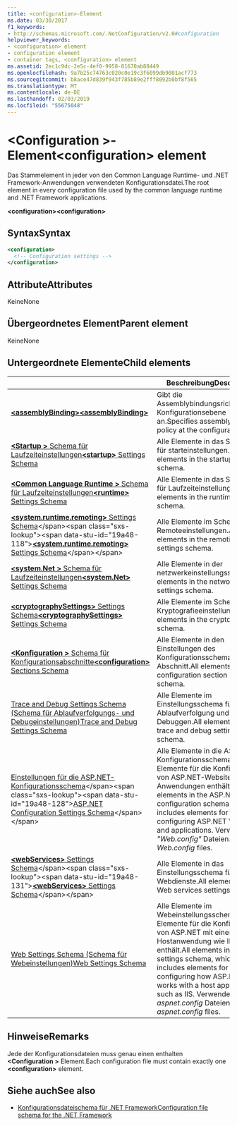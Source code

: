 ```yaml
---
title: <configuration>-Element
ms.date: 03/30/2017
f1_keywords:
- http://schemas.microsoft.com/.NetConfiguration/v2.0#configuration
helpviewer_keywords:
- <configuration> element
- configuration element
- container tags, <configuration> element
ms.assetid: 2ec1c9dc-2e5c-4ef0-9958-81670ab88449
ms.openlocfilehash: 9a7b25c74763c020c0e19c3f6099db9001acf773
ms.sourcegitcommit: b8ace47d839f943f785b89e2fff8092b0bf8f565
ms.translationtype: MT
ms.contentlocale: de-DE
ms.lasthandoff: 02/03/2019
ms.locfileid: "55675048"
---
```

# <a name="configuration-element"></a><span data-ttu-id="19a48-102">\<Configuration >-Element</span><span class="sxs-lookup"><span data-stu-id="19a48-102">\<configuration> element</span></span>

<span data-ttu-id="19a48-103">Das Stammelement in jeder von den Common Language Runtime- und .NET Framework-Anwendungen verwendeten Konfigurationsdatei.</span><span class="sxs-lookup"><span data-stu-id="19a48-103">The root element in every configuration file used by the common language runtime and .NET Framework applications.</span></span>

<span data-ttu-id="19a48-104">**\<configuration>**</span><span class="sxs-lookup"><span data-stu-id="19a48-104">**\<configuration>**</span></span>

## <a name="syntax"></a><span data-ttu-id="19a48-105">Syntax</span><span class="sxs-lookup"><span data-stu-id="19a48-105">Syntax</span></span>

```xml
<configuration>
  <!-- Configuration settings -->
</configuration>
```

## <a name="attributes"></a><span data-ttu-id="19a48-106">Attribute</span><span class="sxs-lookup"><span data-stu-id="19a48-106">Attributes</span></span>

<span data-ttu-id="19a48-107">Keine</span><span class="sxs-lookup"><span data-stu-id="19a48-107">None</span></span>

## <a name="parent-element"></a><span data-ttu-id="19a48-108">Übergeordnetes Element</span><span class="sxs-lookup"><span data-stu-id="19a48-108">Parent element</span></span>

<span data-ttu-id="19a48-109">Keine</span><span class="sxs-lookup"><span data-stu-id="19a48-109">None</span></span>

## <a name="child-elements"></a><span data-ttu-id="19a48-110">Untergeordnete Elemente</span><span class="sxs-lookup"><span data-stu-id="19a48-110">Child elements</span></span>

|     | <span data-ttu-id="19a48-111">Beschreibung</span><span class="sxs-lookup"><span data-stu-id="19a48-111">Description</span></span> |
| --- | ----------- |
| [<span data-ttu-id="19a48-112">**\<assemblyBinding>**</span><span class="sxs-lookup"><span data-stu-id="19a48-112">**\<assemblyBinding>**</span></span>](~/docs/framework/configure-apps/file-schema/assemblybinding-element-for-configuration.md) | <span data-ttu-id="19a48-113">Gibt die Assemblybindungsrichtlinie auf Konfigurationsebene an.</span><span class="sxs-lookup"><span data-stu-id="19a48-113">Specifies assembly binding policy at the configuration level.</span></span>|
| [<span data-ttu-id="19a48-114">**\<Startup >** Schema für Laufzeiteinstellungen</span><span class="sxs-lookup"><span data-stu-id="19a48-114">**\<startup>** Settings Schema</span></span>](~/docs/framework/configure-apps/file-schema/startup/index.md) | <span data-ttu-id="19a48-115">Alle Elemente in das Schema für starteinstellungen.</span><span class="sxs-lookup"><span data-stu-id="19a48-115">All elements in the startup settings schema.</span></span> |
| [<span data-ttu-id="19a48-116">**\<Common Language Runtime >** Schema für Laufzeiteinstellungen</span><span class="sxs-lookup"><span data-stu-id="19a48-116">**\<runtime>** Settings Schema</span></span>](~/docs/framework/configure-apps/file-schema/runtime/index.md) | <span data-ttu-id="19a48-117">Alle Elemente in das Schema für Laufzeiteinstellungen.</span><span class="sxs-lookup"><span data-stu-id="19a48-117">All elements in the runtime settings schema.</span></span> |
| <span data-ttu-id="19a48-118">[**\<system.runtime.remoting>** Settings Schema](https://docs.microsoft.com/previous-versions/dotnet/netframework-4.0/z415cf9a(v=vs.100))</span><span class="sxs-lookup"><span data-stu-id="19a48-118">[**\<system.runtime.remoting>** Settings Schema](https://docs.microsoft.com/previous-versions/dotnet/netframework-4.0/z415cf9a(v=vs.100))</span></span> | <span data-ttu-id="19a48-119">Alle Elemente im Schema für Remoteeinstellungen.</span><span class="sxs-lookup"><span data-stu-id="19a48-119">All elements in the remoting settings schema.</span></span> |
| [<span data-ttu-id="19a48-120">**\<system.Net >** Schema für Laufzeiteinstellungen</span><span class="sxs-lookup"><span data-stu-id="19a48-120">**\<system.Net>** Settings Schema</span></span>](~/docs/framework/configure-apps/file-schema/network/index.md) | <span data-ttu-id="19a48-121">Alle Elemente in der netzwerkeinstellungsschema.</span><span class="sxs-lookup"><span data-stu-id="19a48-121">All elements in the network settings schema.</span></span> |
| [<span data-ttu-id="19a48-122">**\<cryptographySettings>** Settings Schema</span><span class="sxs-lookup"><span data-stu-id="19a48-122">**\<cryptographySettings>** Settings Schema</span></span>](~/docs/framework/configure-apps/file-schema/cryptography/index.md) | <span data-ttu-id="19a48-123">Alle Elemente im Schema für Kryptografieeinstellungen.</span><span class="sxs-lookup"><span data-stu-id="19a48-123">All elements in the crypto settings schema.</span></span> |
| [<span data-ttu-id="19a48-124">**\<Konfiguration >** Schema für Konfigurationsabschnitte</span><span class="sxs-lookup"><span data-stu-id="19a48-124">**\<configuration>** Sections Schema</span></span>](~/docs/framework/configure-apps/file-schema/configuration-sections-schema.md) | <span data-ttu-id="19a48-125">Alle Elemente in den Einstellungen des Konfigurationsschemas-Abschnitt.</span><span class="sxs-lookup"><span data-stu-id="19a48-125">All elements in the configuration section settings schema.</span></span> |
| [<span data-ttu-id="19a48-126">Trace and Debug Settings Schema (Schema für Ablaufverfolgungs- und Debugeinstellungen)</span><span class="sxs-lookup"><span data-stu-id="19a48-126">Trace and Debug Settings Schema</span></span>](~/docs/framework/configure-apps/file-schema/trace-debug/index.md) | <span data-ttu-id="19a48-127">Alle Elemente im Einstellungsschema für Ablaufverfolgung und Debuggen.</span><span class="sxs-lookup"><span data-stu-id="19a48-127">All elements in the trace and debug settings schema.</span></span> |
| <span data-ttu-id="19a48-128">[Einstellungen für die ASP.NET-Konfigurationsschema](https://docs.microsoft.com/previous-versions/dotnet/netframework-4.0/b5ysx397(v=vs.100))</span><span class="sxs-lookup"><span data-stu-id="19a48-128">[ASP.NET Configuration Settings Schema](https://docs.microsoft.com/previous-versions/dotnet/netframework-4.0/b5ysx397(v=vs.100))</span></span> | <span data-ttu-id="19a48-129">Alle Elemente in die ASP.NET-Konfigurationsschema, die Elemente für die Konfiguration von ASP.NET-Websites und-Anwendungen enthält.</span><span class="sxs-lookup"><span data-stu-id="19a48-129">All elements in the ASP.NET configuration schema, which includes elements for configuring ASP.NET Web sites and applications.</span></span> <span data-ttu-id="19a48-130">Verwendet *"Web.config"* Dateien.</span><span class="sxs-lookup"><span data-stu-id="19a48-130">Used in *Web.config* files.</span></span> |
| <span data-ttu-id="19a48-131">[**\<webServices>** Settings Schema](https://docs.microsoft.com/previous-versions/dotnet/netframework-4.0/cctwteet(v=vs.100))</span><span class="sxs-lookup"><span data-stu-id="19a48-131">[**\<webServices>** Settings Schema](https://docs.microsoft.com/previous-versions/dotnet/netframework-4.0/cctwteet(v=vs.100))</span></span> | <span data-ttu-id="19a48-132">Alle Elemente in das Einstellungsschema für Webdienste.</span><span class="sxs-lookup"><span data-stu-id="19a48-132">All elements in the Web services settings schema.</span></span> |
| [<span data-ttu-id="19a48-133">Web Settings Schema (Schema für Webeinstellungen)</span><span class="sxs-lookup"><span data-stu-id="19a48-133">Web Settings Schema</span></span>](~/docs/framework/configure-apps/file-schema/web/index.md) | <span data-ttu-id="19a48-134">Alle Elemente im Webeinstellungsschema, das Elemente für die Konfiguration von ASP.NET mit einer Hostanwendung wie IIS enthält.</span><span class="sxs-lookup"><span data-stu-id="19a48-134">All elements in the Web settings schema, which includes elements for configuring how ASP.NET works with a host application such as IIS.</span></span> <span data-ttu-id="19a48-135">Verwendet *aspnet.config* Dateien.</span><span class="sxs-lookup"><span data-stu-id="19a48-135">Used in *aspnet.config* files.</span></span> |

## <a name="remarks"></a><span data-ttu-id="19a48-136">Hinweise</span><span class="sxs-lookup"><span data-stu-id="19a48-136">Remarks</span></span>

<span data-ttu-id="19a48-137">Jede der Konfigurationsdateien muss genau einen enthalten  **\<Configuration >** Element.</span><span class="sxs-lookup"><span data-stu-id="19a48-137">Each configuration file must contain exactly one **\<configuration>** element.</span></span>

## <a name="see-also"></a><span data-ttu-id="19a48-138">Siehe auch</span><span class="sxs-lookup"><span data-stu-id="19a48-138">See also</span></span>

- [<span data-ttu-id="19a48-139">Konfigurationsdateischema für .NET Framework</span><span class="sxs-lookup"><span data-stu-id="19a48-139">Configuration file schema for the .NET Framework</span></span>](~/docs/framework/configure-apps/file-schema/index.md)
